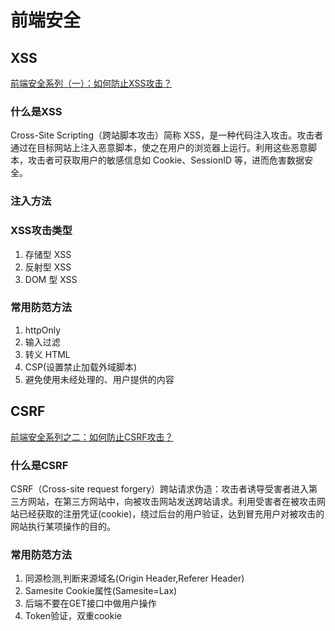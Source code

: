 # 前端安全

## XSS
[前端安全系列（一）：如何防止XSS攻击？](https://juejin.cn/post/6844903685122703367)

### 什么是XSS
Cross-Site Scripting（跨站脚本攻击）简称 XSS，是一种代码注入攻击。攻击者通过在目标网站上注入恶意脚本，使之在用户的浏览器上运行。利用这些恶意脚本，攻击者可获取用户的敏感信息如 Cookie、SessionID 等，进而危害数据安全。

### 注入方法

### XSS攻击类型
1. 存储型 XSS
2. 反射型 XSS
3. DOM 型 XSS

### 常用防范方法
1. httpOnly
2. 输入过滤
3. 转义 HTML
4. CSP(设置禁止加载外域脚本)
5. 避免使用未经处理的、用户提供的内容

## CSRF
[前端安全系列之二：如何防止CSRF攻击？](https://juejin.cn/post/6844903689702866952)

### 什么是CSRF
CSRF（Cross-site request forgery）跨站请求伪造：攻击者诱导受害者进入第三方网站，在第三方网站中，向被攻击网站发送跨站请求。利用受害者在被攻击网站已经获取的注册凭证(cookie)，绕过后台的用户验证，达到冒充用户对被攻击的网站执行某项操作的目的。

### 常用防范方法
1. 同源检测,判断来源域名(Origin Header,Referer Header)
2. Samesite Cookie属性(Samesite=Lax)
3. 后端不要在GET接口中做用户操作
4. Token验证，双重cookie
